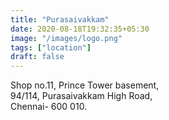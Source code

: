 ```yaml
---
title: "Purasaivakkam"
date: 2020-08-18T19:32:35+05:30
image: "/images/logo.png"
tags: ["location"]
draft: false
---
```


Shop no.11, Prince Tower basement,\
94/114, Purasaivakkam High Road,\
Chennai- 600 010.
